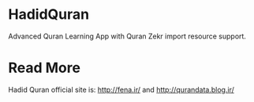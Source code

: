 # HadidQuran
Advanced Quran Learning App with Quran Zekr import resource support.

# Read More
Hadid Quran official site is: http://fena.ir/ and http://qurandata.blog.ir/
